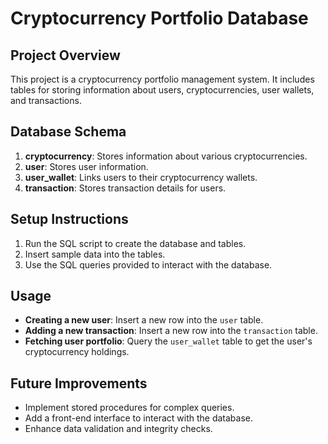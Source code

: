 # Cryptocurrency Portfolio Database

## Project Overview
This project is a cryptocurrency portfolio management system. It includes tables for storing information about users, cryptocurrencies, user wallets, and transactions.

## Database Schema
1. **cryptocurrency**: Stores information about various cryptocurrencies.
2. **user**: Stores user information.
3. **user_wallet**: Links users to their cryptocurrency wallets.
4. **transaction**: Stores transaction details for users.

## Setup Instructions
1. Run the SQL script to create the database and tables.
2. Insert sample data into the tables.
3. Use the SQL queries provided to interact with the database.

## Usage
- **Creating a new user**: Insert a new row into the `user` table.
- **Adding a new transaction**: Insert a new row into the `transaction` table.
- **Fetching user portfolio**: Query the `user_wallet` table to get the user's cryptocurrency holdings.

## Future Improvements
- Implement stored procedures for complex queries.
- Add a front-end interface to interact with the database.
- Enhance data validation and integrity checks.